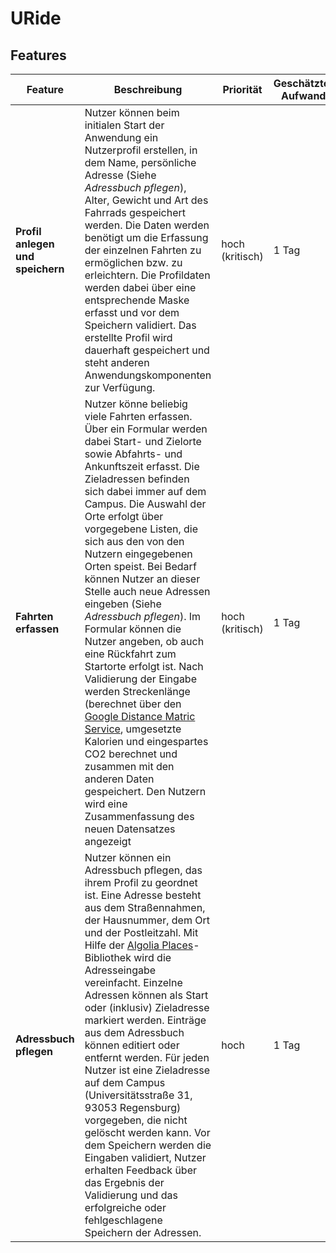 # URide

## Features

| Feature | Beschreibung | Priorität | Geschätzter Aufwand | Betroffen Schichten |
|---------|--------------|-----------|--------------------|---------------------|
| **Profil anlegen und speichern** | Nutzer können beim initialen Start der Anwendung ein Nutzerprofil erstellen, in dem Name, persönliche Adresse (Siehe *Adressbuch pflegen*), Alter, Gewicht und Art des Fahrrads gespeichert werden. Die Daten werden benötigt um die Erfassung der einzelnen Fahrten zu ermöglichen bzw. zu erleichtern. Die Profildaten werden dabei über eine entsprechende Maske erfasst und vor dem Speichern validiert. Das erstellte Profil wird dauerhaft gespeichert und steht anderen Anwendungskomponenten zur Verfügung. | hoch (kritisch) | 1 Tag | UI, Datenbank, Javascript |
| **Fahrten erfassen** | Nutzer könne beliebig viele Fahrten erfassen. Über ein Formular werden dabei Start- und Zielorte sowie Abfahrts- und Ankunftszeit erfasst. Die Zieladressen befinden sich dabei immer auf dem Campus. Die Auswahl der Orte erfolgt über  vorgegebene Listen, die sich aus den von den Nutzern eingegebenen Orten speist. Bei Bedarf können Nutzer an dieser Stelle auch neue Adressen eingeben (Siehe *Adressbuch pflegen*). Im Formular können die Nutzer angeben, ob auch eine Rückfahrt zum Startorte erfolgt ist. Nach Validierung der Eingabe werden Streckenlänge (berechnet über den [Google Distance Matric Service](https://developers.google.com/maps/documentation/javascript/distancematrix), umgesetzte Kalorien und eingespartes CO2 berechnet und zusammen mit den anderen Daten gespeichert. Den Nutzern wird eine Zusammenfassung des neuen Datensatzes angezeigt | hoch (kritisch) | 1 Tag | UI, Datenbank, Javascript |
| **Adressbuch pflegen** | Nutzer können ein Adressbuch pflegen, das ihrem Profil zu geordnet ist. Eine Adresse besteht aus dem Straßennahmen, der Hausnummer, dem Ort und der Postleitzahl. Mit Hilfe der [Algolia Places](https://community.algolia.com/places/)-Bibliothek wird die Adresseingabe vereinfacht. Einzelne Adressen können als Start oder (inklusiv) Zieladresse markiert werden. Einträge aus dem Adressbuch können editiert oder entfernt werden. Für jeden Nutzer ist eine Zieladresse auf dem Campus (Universitätsstraße 31, 93053 Regensburg) vorgegeben, die nicht gelöscht werden kann. Vor dem Speichern werden die Eingaben validiert, Nutzer erhalten Feedback über das Ergebnis der Validierung und das erfolgreiche oder fehlgeschlagene Speichern der Adressen. | hoch | 1 Tag | UI, Datenbank, Javascript |